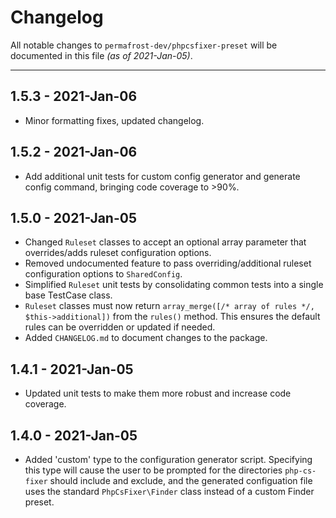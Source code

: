 # Changelog

All notable changes to `permafrost-dev/phpcsfixer-preset` will be documented in this file _(as of 2021-Jan-05)_.

---
## 1.5.3 - 2021-Jan-06

- Minor formatting fixes, updated changelog.

## 1.5.2 - 2021-Jan-06

- Add additional unit tests for custom config generator and generate config command, bringing code coverage to >90%.

## 1.5.0 - 2021-Jan-05

- Changed `Ruleset` classes to accept an optional array parameter that overrides/adds ruleset configuration options.
- Removed undocumented feature to pass overriding/additional ruleset configuration options to `SharedConfig`.
- Simplified `Ruleset` unit tests by consolidating common tests into a single base TestCase class.
- `Ruleset` classes must now return `array_merge([/* array of rules */, $this->additional])` from the `rules()` method.  This ensures the default rules can be overridden or updated if needed.
- Added `CHANGELOG.md` to document changes to the package.

## 1.4.1 - 2021-Jan-05

- Updated unit tests to make them more robust and increase code coverage.

## 1.4.0 - 2021-Jan-05

- Added 'custom' type to the configuration generator script. Specifying this type will cause the user to be prompted for the directories `php-cs-fixer` should include and exclude, and the generated configuation file uses the standard `PhpCsFixer\Finder` class instead of a custom Finder preset.

